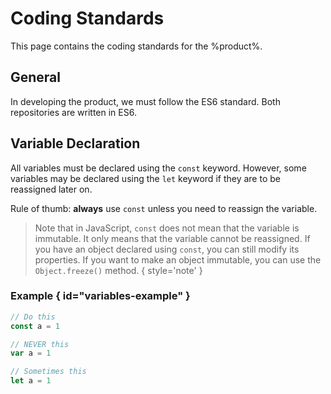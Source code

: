 # Coding Standards

This page contains the coding standards for the %product%.

## General

In developing the product, we must follow the
<tooltip term='es6'>ES6</tooltip> standard.
Both repositories are written in
<tooltip term='es6'>ES6</tooltip>.

## Variable Declaration

All variables must be declared using the `const` keyword.
However, some variables may be declared using the `let` keyword
if they are to be reassigned later on.

Rule of thumb: **always** use `const` unless you need to reassign the variable.

> Note that in JavaScript, `const` does not mean that the variable is immutable.
> It only means that the variable cannot be reassigned.
> If you have an object declared using `const`, you can still modify its properties.
> If you want to make an object immutable, you can use the
> `Object.freeze()` method.
{ style='note' }

### Example { id="variables-example" }

```javascript
// Do this
const a = 1

// NEVER this
var a = 1

// Sometimes this
let a = 1
```


<seealso>
    <category ref="uh">
        <a href="Admin.md" />
        <a href="Authenticating-Logging-In.md" />
        <a href="Loans.md" />
        <a href="Deposits.md" />
        <a href="Profiles.md" />
    </category>
    <category ref="ds">
        <a href="Naming.md" />
        <a href="Comments.md" />
        <a href="Code-Style.md" />
        <a href="Git-Commit-Messages.md" />
    </category>
</seealso>

